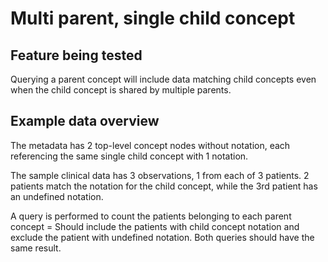 # Multi parent, single child concept

## Feature being tested
Querying a parent concept will include data matching child concepts even when the child concept is shared by multiple parents.

## Example data overview
The metadata has 2 top-level concept nodes without notation, each referencing the same single child concept with 1 notation.

The sample clinical data has 3 observations, 1 from each of 3 patients. 2 patients match the notation for the child concept, while the 3rd patient has an undefined notation.

A query is performed to count the patients belonging to each parent concept = Should include the patients with child concept notation and exclude the patient with undefined notation. Both queries should have the same result.
